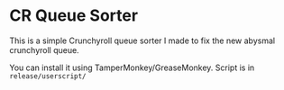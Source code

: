 # CR Queue Sorter

This is a simple Crunchyroll queue sorter I made to fix the new abysmal crunchyroll queue.

You can install it using TamperMonkey/GreaseMonkey. Script is in `release/userscript/`



